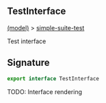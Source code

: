 
## TestInterface

[(model)](/index) &gt; [simple-suite-test](/simple-suite-test)

Test interface

## Signature

```typescript
export interface TestInterface 
```
TODO: Interface rendering

